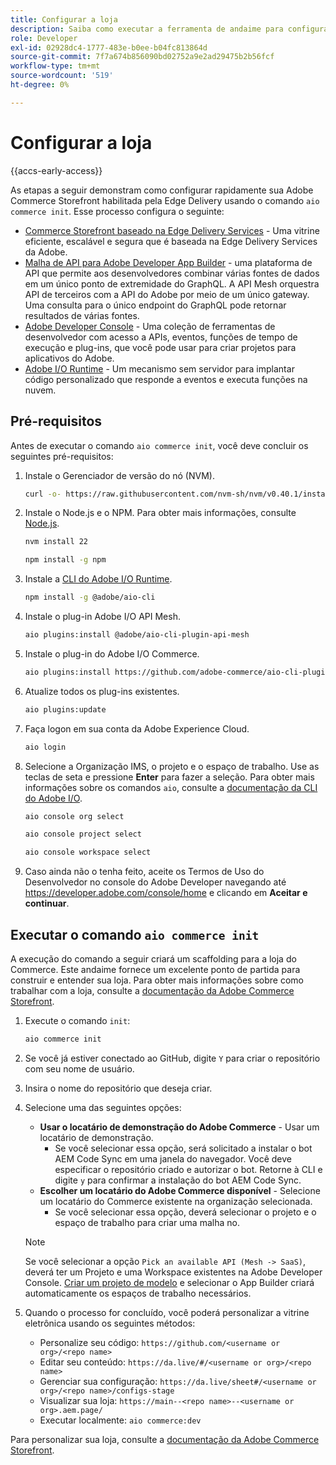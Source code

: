 ```yaml
---
title: Configurar a loja
description: Saiba como executar a ferramenta de andaime para configurar sua vitrine  [!DNL Adobe Commerce as a Cloud Service] .
role: Developer
exl-id: 02928dc4-1777-483e-b0ee-b04fc813864d
source-git-commit: 7f7a674b856090bd02752a9e2ad29475b2b56fcf
workflow-type: tm+mt
source-wordcount: '519'
ht-degree: 0%

---
```


# Configurar a loja

{{accs-early-access}}

As etapas a seguir demonstram como configurar rapidamente sua Adobe Commerce Storefront habilitada pela Edge Delivery usando o comando `aio commerce init`. Esse processo configura o seguinte:

* [Commerce Storefront baseado na Edge Delivery Services](https://experienceleague.adobe.com/developer/commerce/storefront/get-started/) - Uma vitrine eficiente, escalável e segura que é baseada na Edge Delivery Services da Adobe.
* [Malha de API para Adobe Developer App Builder](https://developer.adobe.com/graphql-mesh-gateway/mesh/) - uma plataforma de API que permite aos desenvolvedores combinar várias fontes de dados em um único ponto de extremidade do GraphQL. A API Mesh orquestra API de terceiros com a API do Adobe por meio de um único gateway. Uma consulta para o único endpoint do GraphQL pode retornar resultados de várias fontes.
* [Adobe Developer Console](https://developer.adobe.com/developer-console/docs/guides/) - Uma coleção de ferramentas de desenvolvedor com acesso a APIs, eventos, funções de tempo de execução e plug-ins, que você pode usar para criar projetos para aplicativos do Adobe.
* [Adobe I/O Runtime](https://developer.adobe.com/runtime/docs/) - Um mecanismo sem servidor para implantar código personalizado que responde a eventos e executa funções na nuvem.

## Pré-requisitos

Antes de executar o comando `aio commerce init`, você deve concluir os seguintes pré-requisitos:

1. Instale o Gerenciador de versão do nó (NVM).

   ```bash
   curl -o- https://raw.githubusercontent.com/nvm-sh/nvm/v0.40.1/install.sh | bash
   ```

1. Instale o Node.js e o NPM. Para obter mais informações, consulte [Node.js](https://nodejs.org/en/).

   ```bash
   nvm install 22
   ```

   ```bash
   npm install -g npm
   ```

1. Instale a [CLI do Adobe I/O Runtime](https://developer.adobe.com/runtime/docs/guides/tools/cli_install/).

   ```bash
   npm install -g @adobe/aio-cli
   ```

1. Instale o plug-in Adobe I/O API Mesh.

   ```bash
   aio plugins:install @adobe/aio-cli-plugin-api-mesh
   ```

1. Instale o plug-in do Adobe I/O Commerce.

   ```bash
   aio plugins:install https://github.com/adobe-commerce/aio-cli-plugin-commerce
   ```

1. Atualize todos os plug-ins existentes.

   ```bash
   aio plugins:update
   ```

1. Faça logon em sua conta da Adobe Experience Cloud.

   ```bash
   aio login
   ```

1. Selecione a Organização IMS, o projeto e o espaço de trabalho. Use as teclas de seta e pressione **Enter** para fazer a seleção. Para obter mais informações sobre os comandos `aio`, consulte a [documentação da CLI do Adobe I/O](https://github.com/adobe/aio-cli-plugin-console?tab=readme-ov-file#commands).

   ```bash
   aio console org select
   ```

   ```bash
   aio console project select
   ```

   ```bash
   aio console workspace select
   ```

1. Caso ainda não o tenha feito, aceite os Termos de Uso do Desenvolvedor no console do Adobe Developer navegando até https://developer.adobe.com/console/home e clicando em **Aceitar e continuar**.

## Executar o comando `aio commerce init`

A execução do comando a seguir criará um scaffolding para a loja do Commerce. Este andaime fornece um excelente ponto de partida para construir e entender sua loja. Para obter mais informações sobre como trabalhar com a loja, consulte a [documentação da Adobe Commerce Storefront](https://experienceleague.adobe.com/developer/commerce/storefront/).


1. Execute o comando `init`:

   ```bash
   aio commerce init
   ```

1. Se você já estiver conectado ao GitHub, digite `Y` para criar o repositório com seu nome de usuário.

1. Insira o nome do repositório que deseja criar.

1. Selecione uma das seguintes opções:

   * **Usar o locatário de demonstração do Adobe Commerce** - Usar um locatário de demonstração.
      * Se você selecionar essa opção, será solicitado a instalar o bot AEM Code Sync em uma janela do navegador. Você deve especificar o repositório criado e autorizar o bot. Retorne à CLI e digite `y` para confirmar a instalação do bot AEM Code Sync.
   * **Escolher um locatário do Adobe Commerce disponível** - Selecione um locatário do Commerce existente na organização selecionada.
      * Se você selecionar essa opção, deverá selecionar o projeto e o espaço de trabalho para criar uma malha no.

   >[!NOTE]
   >
   >Se você selecionar a opção `Pick an available API (Mesh -> SaaS)`, deverá ter um Projeto e uma Workspace existentes na Adobe Developer Console. [Criar um projeto de modelo](https://developer.adobe.com/developer-console/docs/guides/projects/projects-template/) e selecionar o App Builder criará automaticamente os espaços de trabalho necessários.

1. Quando o processo for concluído, você poderá personalizar a vitrine eletrônica usando os seguintes métodos:

   * Personalize seu código: `https://github.com/<username or org>/<repo name>`
   * Editar seu conteúdo: `https://da.live/#/<username or org>/<repo name>`
   * Gerenciar sua configuração: `https://da.live/sheet#/<username or org>/<repo name>/configs-stage`
   * Visualizar sua loja: `https://main--<repo name>--<username or org>.aem.page/`
   * Executar localmente: `aio commerce:dev`

Para personalizar sua loja, consulte a [documentação da Adobe Commerce Storefront](https://experienceleague.adobe.com/developer/commerce/storefront/).
